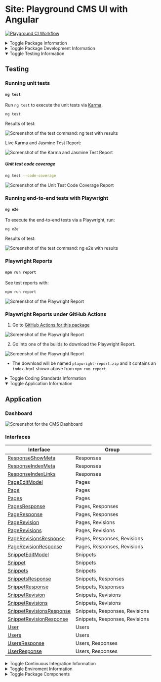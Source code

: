 # Site: Playground CMS UI with Angular

[![Playground CI Workflow](https://github.com/gammamatrix/site-playground-cms-angular/actions/workflows/ci.yml/badge.svg?branch=develop)](.github/workflows/ci.yml)


<section>

<details>
<summary>Toggle Package Information</summary>

## Package Information

## cloc

```sh
➜  site-playground-cms-angular-scss git:(feature/GH-10) ✗ cloc --exclude-dir=.angular,dist,node_modules,output,vendor,coverage,playwright-report .
     104 text files.
      88 unique files.
      27 files ignored.

github.com/AlDanial/cloc v 1.98  T=0.14 s (629.6 files/s, 193172.3 lines/s)
-------------------------------------------------------------------------------
Language                     files          blank        comment           code
-------------------------------------------------------------------------------
JSON                            12              0              0          16975
TypeScript                      50            489            295           5488
HTML                            13             73              0           2429
Markdown                         3            247              0            447
YAML                             1              3              0            269
SCSS                             8             44              2            225
INI                              1              3              0             13
-------------------------------------------------------------------------------
SUM:                            88            859            297          25846
-------------------------------------------------------------------------------
```

### Library Versions

This project was generated with [Angular CLI](https://github.com/angular/angular-cli) version 16.2.0 and Node v20.

```sh
nvm list
```

```
       v16.20.2
       v20.11.1
->     v20.15.1
```

This package was created, with the following command, to lock in v16 of Angular:

```sh
npx -p @angular/cli@16.2.0 ng new site-playground-cms-angular
```

</details>

</section>


<section>

<details>
<summary>Toggle Package Development Information</summary>

## Development

### `ng serve`

Run `ng serve` for a dev server. Navigate to `http://localhost:4200/`. The application will automatically reload if you change any of the source files.

```sh
ng serve
```

### `ng build`

Run `ng build` to build the project. The build artifacts will be stored in the `dist/` directory.

```sh
ng build
```

### `npm run watch`

Also supported:

```sh
npm run watch
```


</details>

</section>


<section>

<details open>
<summary>Toggle Testing Information</summary>

## Testing

### Running unit tests

#### `ng test`

Run `ng test` to execute the unit tests via [Karma](https://karma-runner.github.io).

```sh
ng test
```

Results of test:

<img src="resources/docs/site-playground-cms-angular-ng-test.png" alt="Screenshot of the test command: ng test with results">

Live Karma and Jasmine Test Report:

<img src="resources/docs/site-playground-cms-angular-ng-test-karma.png" alt="Screenshot of the Karma and Jasmine Test Report">

##### Unit test code coverage

```sh
ng test --code-coverage
```

<img src="resources/docs/site-playground-cms-angular-code-coverage.png" alt="Screenshot of the Unit Test Code Coverage Report">

### Running end-to-end tests with Playwright

#### `ng e2e`

To execute the end-to-end tests via a Playwright, run:

```sh
ng e2e
```

Results of test:

<img src="resources/docs/site-playground-cms-angular-ng-e2e.png" alt="Screenshot of the test command: ng e2e with results">

### Playwright Reports

#### `npm run report`

See test reports with:

```sh
npm run report
```

<img src="resources/docs/site-playground-cms-angular-ng-e2e-report.png" alt="Screenshot of the Playwright Report">

### Playwright Reports under GitHub Actions

1. Go to [GitHub Actions for this package](https://github.com/gammamatrix/site-playground-cms-angular/actions)

<img src="resources/docs/site-playground-cms-angular-ci-actions.png" alt="Screenshot of the Playwright Report">

2. Go into one of the builds to download the Playwright Report.

<img src="resources/docs/site-playground-cms-angular-ci-playwright-report.png" alt="Screenshot of the Playwright Report">

- The download will be named `playwright-report.zip` and it contains an `index.html` shown above from `npm run report`

</details>

</section>

<section>

<details>
<summary>Toggle Coding Standards Information</summary>

## Coding Standards

Development is done using [VS Code](https://code.visualstudio.com/).

In order to set up [Prettier](https://prettier.io/) and [Linting with angular-eslint](https://github.com/angular-eslint/angular-eslint), these commands were ran before adding components.

Aliases have also been added to scripts section under [package.json](package.json)

```sh
npm install prettier --save-dev
```

```sh
npx prettier --write .
```

```sh
ng add @angular-eslint/schematics
```

```sh
npm install prettier-eslint eslint-config-prettier eslint-plugin-prettier --save-dev
```


## Linting and Formatting

See coding issues:

```sh
ng lint
```

Fix recommended coding issues

```sh
npm run lint:fix
```

Formatting code with prettier

```sh
npm run prettier
```

</details>

</section>

<section>

<details open>
<summary>Toggle Application Information</summary>

## Application

### Dashboard

<img src="resources/docs/site-playground-cms-angular-dashboard.png" alt="Screenshot for the CMS Dashboard">


### Interfaces

| Interface | Group |
|---------|---------|
| [ResponseShowMeta](src/app/app.types.ts#L1) | Responses |
| [ResponseIndexMeta](src/app/app.types.ts#L9) | Responses |
| [ResponseIndexLinks](src/app/app.types.ts#L16) | Responses |
| [PageEditModel](src/app/app.types.ts#L23) | Pages |
| [Page](src/app/app.types.ts#L99) | Pages |
| [Pages](src/app/app.types.ts#L199) | Pages |
| [PagesResponse](src/app/app.types.ts#L201) | Pages, Responses |
| [PageResponse](src/app/app.types.ts#L207) | Pages, Responses |
| [PageRevision](src/app/app.types.ts#L213) | Pages, Revisions |
| [PageRevisions](src/app/app.types.ts#L315) | Pages, Revisions |
| [PageRevisionsResponse](src/app/app.types.ts#L317) | Pages, Responses, Revisions |
| [PageRevisionResponse](src/app/app.types.ts#L323) | Pages, Responses, Revisions |
| [SnippetEditModel](src/app/app.types.ts#L328) | Snippets |
| [Snippet](src/app/app.types.ts#L422) | Snippets |
| [Snippets](src/app/app.types.ts#L517) | Snippets |
| [SnippetsResponse](src/app/app.types.ts#L519) | Snippets, Responses |
| [SnippetResponse](src/app/app.types.ts#L525) | Snippets, Responses |
| [SnippetRevision](src/app/app.types.ts#L530) | Snippets, Revisions |
| [SnippetRevisions](src/app/app.types.ts#L626) | Snippets, Revisions |
| [SnippetRevisionsResponse](src/app/app.types.ts#L628) | Snippets, Responses, Revisions |
| [SnippetRevisionResponse](src/app/app.types.ts#L634) | Snippets, Responses, Revisions |
| [User](src/app/app.types.ts#L639) | Users |
| [Users](src/app/app.types.ts#L649) | Users |
| [UsersResponse](src/app/app.types.ts#L651) | Users, Responses |
| [UserResponse](src/app/app.types.ts#L657) | Users, Responses |


</details>

</section>

<section>

<details>
<summary>Toggle Continuous Integration Information</summary>

## Continuous Integration

### Slack Integration

The [GitHub CI Workflow: ci.yml](.github/workflows/ci.yml) sends the status and results of the build to Slack:

<img src="resources/docs/site-playground-cms-angular-ci-slack-integration.png" alt="Screenshot of the Slack report for the GitHub CI Workflow">

</details>

</section>

<section>

<details>
<summary>Toggle Enviroment Information</summary>

## Enviroments

### Production

```sh
ng build
```

**NOTE:** Production requires an environment variable `API_CMS_URL` to be defined to access the CMS API.

### Demo

```sh
ng build --configuration=demo
```

### Development

```sh
ng build --configuration=development
```

See: [src/environments/environment.development.ts](src/environments/environment.development.ts)

```ts
export const environment = {
  production: false,
  apiUrl: 'http://site-playground-integration/mock/api',
};
```

</details>

</section>

<details>
<summary>Toggle Package Components</summary>

## Package Components

This package utilizes [@angular/material](https://material.angular.io/)

**NOTE:** These commands were used to build out

### Generating components

```sh
ng generate environments
```

```sh
ng generate @angular/material:navigation components/navigation
```

```sh
ng generate component components/footer
```

```sh
ng generate @angular/material:dashboard components/dashboard
```

```sh
ng generate @angular/material:table components/snippets
```

```sh
ng generate @angular/material:table components/pages
```

</details>

</section>
